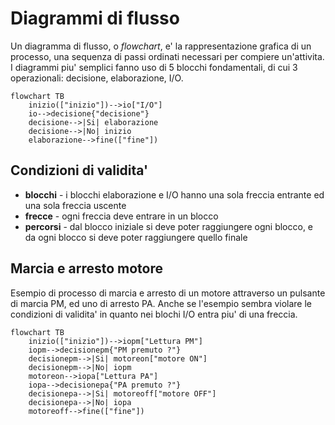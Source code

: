# Diagrammi di flusso  

Un diagramma di flusso, o *flowchart*, e' la rappresentazione grafica di un processo, una sequenza di passi ordinati necessari per compiere un'attivita. I diagrammi piu' semplici fanno uso di 5 blocchi fondamentali, di cui 3 operazionali: decisione, elaborazione, I/O.  

```mermaid
flowchart TB
    inizio(["inizio"])-->io["I/O"]
    io-->decisione{"decisione"}
    decisione-->|Si| elaborazione
    decisione-->|No| inizio
    elaborazione-->fine(["fine"])
```

## Condizioni di validita'  

* **blocchi** - i blocchi elaborazione e I/O hanno una sola freccia entrante ed una sola freccia uscente  
* **frecce** - ogni freccia deve entrare in un blocco
* **percorsi** - dal blocco iniziale si deve poter raggiungere ogni blocco, e da ogni blocco si deve poter raggiungere quello finale

## Marcia e arresto motore  

Esempio di processo di marcia e arresto di un motore attraverso un pulsante di marcia PM, ed uno di arresto  PA. Anche se l'esempio sembra violare le condizioni di validita' in quanto nei blochi I/O entra piu' di una freccia.  

```mermaid
flowchart TB
    inizio(["inizio"])-->iopm["Lettura PM"]
    iopm-->decisionepm{"PM premuto ?"}
    decisionepm-->|Si| motoreon["motore ON"]
    decisionepm-->|No| iopm
    motoreon-->iopa["Lettura PA"]
    iopa-->decisionepa{"PA premuto ?"}
    decisionepa-->|Si| motoreoff["motore OFF"]
    decisionepa-->|No| iopa
    motoreoff-->fine(["fine"])
```
